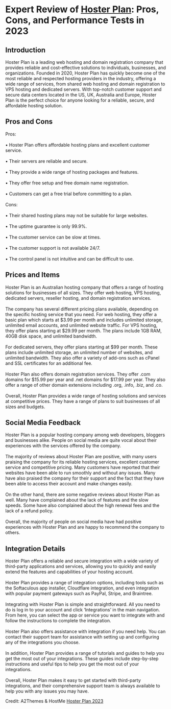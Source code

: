 <h1>Expert Review of <a href="https://a2themes.com/hoster-plan-reviews">Hoster Plan</a>: Pros, Cons, and Performance Tests in 2023</h1>
<h2>Introduction</h2>
Hoster Plan is a leading web hosting and domain registration company that provides reliable and cost-effective solutions to individuals, businesses, and organizations. Founded in 2020, Hoster Plan has quickly become one of the most reliable and respected hosting providers in the industry, offering a wide range of services, from shared web hosting and domain registration to VPS hosting and dedicated servers. With top-notch customer support and secure data centers located in the US, UK, Australia and Europe, Hoster Plan is the perfect choice for anyone looking for a reliable, secure, and affordable hosting solution.
<h2>Pros and Cons</h2>
Pros:<br><br>• Hoster Plan offers affordable hosting plans and excellent customer service.<br><br>• Their servers are reliable and secure.<br><br>• They provide a wide range of hosting packages and features.<br><br>• They offer free setup and free domain name registration.<br><br>• Customers can get a free trial before committing to a plan.<br><br>Cons:<br><br>• Their shared hosting plans may not be suitable for large websites.<br><br>• The uptime guarantee is only 99.9%.<br><br>• The customer service can be slow at times.<br><br>• The customer support is not available 24/7.<br><br>• The control panel is not intuitive and can be difficult to use.
<h2>Prices and Items</h2>
Hoster Plan is an Australian hosting company that offers a range of hosting solutions for businesses of all sizes. They offer web hosting, VPS hosting, dedicated servers, reseller hosting, and domain registration services. <br><br>The company has several different pricing plans available, depending on the specific hosting service that you need. For web hosting, they offer a basic plan which starts at $3.99 per month and includes unlimited storage, unlimited email accounts, and unlimited website traffic. For VPS hosting, they offer plans starting at $29.99 per month. The plans include 1GB RAM, 40GB disk space, and unlimited bandwidth.<br><br>For dedicated servers, they offer plans starting at $99 per month. These plans include unlimited storage, an unlimited number of websites, and unlimited bandwidth. They also offer a variety of add-ons such as cPanel and SSL certificates for an additional fee. <br><br>Hoster Plan also offers domain registration services. They offer .com domains for $15.99 per year and .net domains for $17.99 per year. They also offer a range of other domain extensions including .org, .info, .biz, and .co.<br><br>Overall, Hoster Plan provides a wide range of hosting solutions and services at competitive prices. They have a range of plans to suit businesses of all sizes and budgets.
<h2>Social Media Feedback</h2>
Hoster Plan is a popular hosting company among web developers, bloggers and businesses alike. People on social media are quite vocal about their experiences with the services offered by the company.<br><br>The majority of reviews about Hoster Plan are positive, with many users praising the company for its reliable hosting services, excellent customer service and competitive pricing. Many customers have reported that their websites have been able to run smoothly and without any issues. Many have also praised the company for their support and the fact that they have been able to access their account and make changes easily.<br><br>On the other hand, there are some negative reviews about Hoster Plan as well. Many have complained about the lack of features and the slow speeds. Some have also complained about the high renewal fees and the lack of a refund policy.<br><br>Overall, the majority of people on social media have had positive experiences with Hoster Plan and are happy to recommend the company to others.
<h2>Integration Details</h2>
Hoster Plan offers a reliable and secure integration with a wide variety of third-party applications and services, allowing you to quickly and easily extend the features and capabilities of your hosting account.<br><br>Hoster Plan provides a range of integration options, including tools such as the Softaculous app installer, Cloudflare integration, and even integration with popular payment gateways such as PayPal, Stripe, and Braintree.<br><br>Integrating with Hoster Plan is simple and straightforward. All you need to do is log in to your account and click ‘Integrations’ in the main navigation. From here, you can select the app or service you want to integrate with and follow the instructions to complete the integration.<br><br>Hoster Plan also offers assistance with integration if you need help. You can contact their support team for assistance with setting up and configuring any of the integrations you choose.<br><br>In addition, Hoster Plan provides a range of tutorials and guides to help you get the most out of your integrations. These guides include step-by-step instructions and useful tips to help you get the most out of your integrations.<br><br>Overall, Hoster Plan makes it easy to get started with third-party integrations, and their comprehensive support team is always available to help you with any issues you may have.
<p>Credit: A2Themes & HostMe <a href="https://a2themes.com/hoster-plan-reviews">Hoster Plan 2023</a></p>